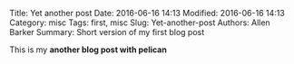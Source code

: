 Title: Yet another post
Date: 2016-06-16 14:13
Modified: 2016-06-16 14:13
Category: misc
Tags: first, misc
Slug: Yet-another-post
Authors: Allen Barker
Summary: Short version of my first blog post

This is my **another blog post with pelican**

